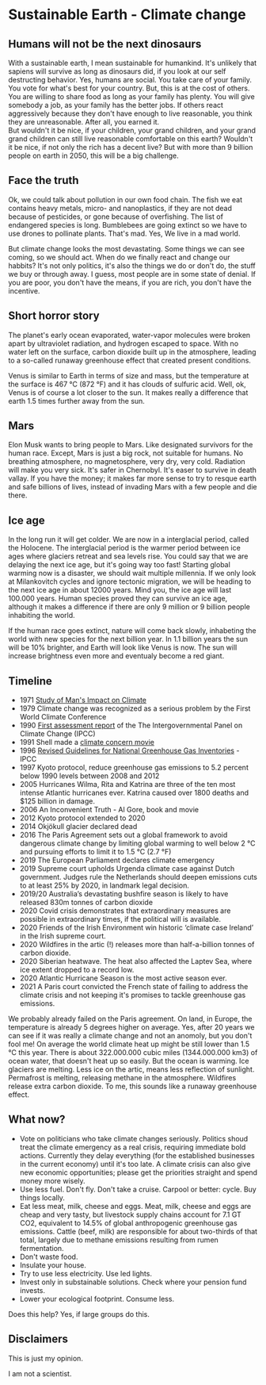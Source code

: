 # Sustainable Earth - Climate change

## Humans will not be the next dinosaurs

With a sustainable earth, I mean sustainable for humankind. It's unlikely that sapiens will survive as long as dinosaurs did, if you look at our self destructing behavior. Yes, humans are social. You take care of your family. You vote for what's best for your country. But, this is at the cost of others. You are willing to share food as long as your family has plenty. You will give somebody a job, as your family has the better jobs. If others react aggressively because they don't have enough to live reasonable, you think they are unreasonable. After all, you earned it.   
But wouldn't it be nice, if your children, your grand children, and your grand grand children can still live reasonable comfortable on this earth?
Wouldn't it be nice, if not only the rich has a decent live?
But with more than 9 billion people on earth in 2050, this will be a big challenge.

## Face the truth

Ok, we could talk about pollution in our own food chain. The fish we eat contains heavy metals, micro- and nanoplastics, if they are not dead because of pesticides, or gone because of overfishing. The list of endangered species is long. Bumblebees are going extinct so we have to use drones to pollinate plants. That's mad. Yes, We live in a mad world.

But climate change looks the most devastating. 
Some things we can see coming, so we should act.
When do we finally react and change our habbits? It's not only politics, it's also the things we do or don't do, the stuff we buy or through away. 
I guess, most people are in some state of denial. If you are poor, you don't have the means, if you are rich, you don't have the incentive.

## Short horror story

The planet's early ocean evaporated, water-vapor molecules were broken apart by ultraviolet radiation, and hydrogen escaped to space. With no water left on the surface, carbon dioxide built up in the atmosphere, leading to a so-called runaway greenhouse effect that created present conditions.

Venus is similar to Earth in terms of size and mass, but the temperature at the surface is 467 °C (872 °F) and it has clouds of sulfuric acid.
Well, ok, Venus is of course a lot closer to the sun. It makes really a difference that earth 1.5 times further away from the sun.

## Mars

Elon Musk wants to bring people to Mars. Like designated survivors for the human race. Except, Mars is just a big rock, not suitable for humans. No breathing atmosphere, no magnetosphere, very dry, very cold. Radiation will make you very sick. It's safer in Chernobyl. It's easer to survive in death vallay. If you have the money; it makes far more sense to try to resque earth and safe billions of lives, instead of invading Mars with a few people and die there.

## Ice age

In the long run it will get colder. We are now in a interglacial period, called the Holocene. The interglacial period is the warmer period between ice ages where glaciers retreat and sea levels rise. You could say that we are delaying the next ice age, but it's going way too fast! Starting global warming now is a disaster, we should wait multiple millennia. If we only look at Milankovitch cycles and ignore tectonic migration, we will be heading to the next ice age in about 12000 years. Mind you, the ice age will last 100.000 years. Human species proved they can survive an ice age, although it makes a difference if there are only 9 million or 9 billion people inhabiting the world.

If the human race goes extinct, nature will come back slowly, inhabeting the world with new species for the next billion year. In 1.1 billion years the sun will be 10% brighter, and Earth will look like Venus is now. The sun will increase brightness even more and eventualy become a red giant.

## Timeline

- 1971 [Study of Man's Impact on Climate](https://mitpress.mit.edu/contributors/study-mans-impact-climate-smic)
- 1979 Climate change was recognized as a serious problem by the First World Climate Conference
- 1990 [First assessment report](https://www.ipcc.ch/assessment-report/ar1/) of the The Intergovernmental Panel on Climate Change (IPCC)
- 1991 Shell made a [climate concern movie](https://www.youtube.com/watch?v=vTlYYlRN0LY)
- 1996 [Revised Guidelines for National Greenhouse Gas Inventories](https://www.ipcc-nggip.iges.or.jp/public/gl/invs1.html) - IPCC
- 1997 Kyoto protocol, reduce greenhouse gas emissions to 5.2 percent below 1990 levels between 2008 and 2012
- 2005 Hurricanes Wilma, Rita and Katrina are three of the ten most intense Atlantic hurricanes ever. Katrina caused over 1800 deaths and $125 billion in damage.
- 2006 An Inconvenient Truth - Al Gore, book and movie
- 2012 Kyoto protocol extended to 2020
- 2014 Okjökull glacier declared dead
- 2016 The Paris Agreement sets out a global framework to avoid dangerous climate change by limiting global warming to well below 2 °C and pursuing efforts to limit it to 1.5 °C (2.7 °F)
- 2019 The European Parliament declares climate emergency
- 2019 Supreme court upholds Urgenda climate case against Dutch government. Judges rule the Netherlands should deepen emissions cuts to at least 25% by 2020, in landmark legal decision.
- 2019/20 Australia’s devastating bushfire season is likely to have released 830m tonnes of carbon dioxide
- 2020 Covid crisis demonstrates that extraordinary measures are possible in extraordinary times, if the political will is available.
- 2020 Friends of the Irish Environment win historic ‘climate case Ireland’ in the Irish supreme court.
- 2020 Wildfires in the artic (!) releases more than half-a-billion tonnes of carbon dioxide.
- 2020 Siberian heatwave. The heat also affected the Laptev Sea, where ice extent dropped to a record low.
- 2020 Atlantic Hurricane Season is the most active season ever.
- 2021 A Paris court convicted the French state of failing to address the climate crisis and not keeping it's promises to tackle greenhouse gas emissions.

We probably already failed on the Paris agreement. On land, in Europe, the temperature is already 5 degrees higher on average. Yes, after 20 years we can see if it was really a climate change and not an anomoly, but you don't fool me! On average the world climate heat up might be still lower than 1.5 °C this year. There is about 322.000.000 cubic miles (1344.000.000 km3) of ocean water, that doesn't heat up so easily. But the ocean is warming. Ice glaciers are melting. Less ice on the artic, means less reflection of sunlight. Permafrost is melting, releasing methane in the atmosphere. Wildfires release extra carbon dioxide. To me, this sounds like a runaway greenhouse effect.

## What now?

- Vote on politicians who take climate changes seriously. Politics shoud treat the climate emergency as a real crisis, requiring immediate bold actions. Currently they delay everything (for the established businesses in the current economy) until it's too late. A climate crisis can also give new economic opportunities; please get the priorities straight and spend money more wisely.
- Use less fuel. Don't fly. Don't take a cruise. Carpool or better: cycle. Buy things locally.
- Eat less meat, milk, cheese and eggs. Meat, milk, cheese and eggs are cheap and very tasty, but livestock supply chains account for 7.1 GT CO2, equivalent to 14.5% of global anthropogenic greenhouse gas emissions. Cattle (beef, milk) are responsible for about two-thirds of that total, largely due to methane emissions resulting from rumen fermentation. 
- Don't waste food.
- Insulate your house.
- Try to use less electricity. Use led lights. 
- Invest only in substainable solutions. Check where your pension fund invests.
- Lower your ecological footprint. Consume less.

Does this help? Yes, if large groups do this.

## Disclaimers

This is just my opinion.

I am not a scientist. 
